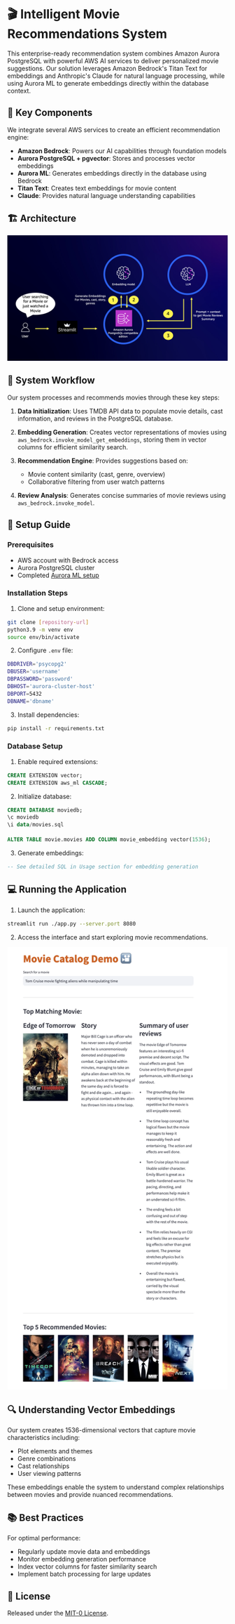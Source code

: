 # 🎬 Intelligent Movie Recommendations System

This enterprise-ready recommendation system combines Amazon Aurora PostgreSQL with powerful AWS AI services to deliver personalized movie suggestions. Our solution leverages Amazon Bedrock's Titan Text for embeddings and Anthropic's Claude for natural language processing, while using Aurora ML to generate embeddings directly within the database context.

## 🎯 Key Components

We integrate several AWS services to create an efficient recommendation engine:

- **Amazon Bedrock**: Powers our AI capabilities through foundation models
- **Aurora PostgreSQL + pgvector**: Stores and processes vector embeddings
- **Aurora ML**: Generates embeddings directly in the database using Bedrock
- **Titan Text**: Creates text embeddings for movie content
- **Claude**: Provides natural language understanding capabilities

## 🏗️ Architecture

![Architecture](static/ARCH.png)

## 🔄 System Workflow

Our system processes and recommends movies through these key steps:

1. **Data Initialization**: Uses TMDB API data to populate movie details, cast information, and reviews in the PostgreSQL database.

2. **Embedding Generation**: Creates vector representations of movies using `aws_bedrock.invoke_model_get_embeddings`, storing them in vector columns for efficient similarity search.

3. **Recommendation Engine**: Provides suggestions based on:
   - Movie content similarity (cast, genre, overview)
   - Collaborative filtering from user watch patterns

4. **Review Analysis**: Generates concise summaries of movie reviews using `aws_bedrock.invoke_model`.

## 🚀 Setup Guide

### Prerequisites
- AWS account with Bedrock access
- Aurora PostgreSQL cluster
- Completed [Aurora ML setup](https://docs.aws.amazon.com/AmazonRDS/latest/AuroraUserGuide/postgresql-ml.html#postgresql-ml-setting-up-apg-br)

### Installation Steps

1. Clone and setup environment:
```bash
git clone [repository-url]
python3.9 -m venv env
source env/bin/activate
```

2. Configure `.env` file:
```bash
DBDRIVER='psycopg2'
DBUSER='username'
DBPASSWORD='password'
DBHOST='aurora-cluster-host'
DBPORT=5432
DBNAME='dbname'
```

3. Install dependencies:
```bash
pip install -r requirements.txt
```

### Database Setup

1. Enable required extensions:
```sql
CREATE EXTENSION vector;
CREATE EXTENSION aws_ml CASCADE;
```

2. Initialize database:
```sql
CREATE DATABASE moviedb;
\c moviedb
\i data/movies.sql

ALTER TABLE movie.movies ADD COLUMN movie_embedding vector(1536);
```

3. Generate embeddings:
```sql
-- See detailed SQL in Usage section for embedding generation
```

## 💻 Running the Application

1. Launch the application:
```bash
streamlit run ./app.py --server.port 8080
```

2. Access the interface and start exploring movie recommendations.

![Streamlit Application](static/Preview_App.png)

## 🔍 Understanding Vector Embeddings

Our system creates 1536-dimensional vectors that capture movie characteristics including:
- Plot elements and themes
- Genre combinations
- Cast relationships
- User viewing patterns

These embeddings enable the system to understand complex relationships between movies and provide nuanced recommendations.

## 📚 Best Practices

For optimal performance:
- Regularly update movie data and embeddings
- Monitor embedding generation performance
- Index vector columns for faster similarity search
- Implement batch processing for large updates

## 📜 License

Released under the [MIT-0 License](https://spdx.org/licenses/MIT-0.html).
